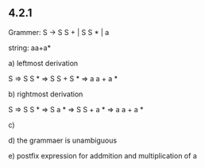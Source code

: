 ## 4.2.1

Grammer: S -> S S + | S S * | a

string: aa+a*

a) leftmost derivation

S => S S * => S S + S * => a a + a *

b) rightmost derivation

S => S S * => S a * => S S + a * => a a + a *

c)

d) the grammaer is unambiguous

e) postfix expression for addmition and multiplication of a



